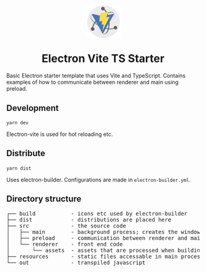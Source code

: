 <h1 align="center">
  <p>
    <img src="./src/renderer/assets/logo.svg" width="94">
  </p>
    Electron Vite TS Starter

</h1>

Basic Electron starter template that uses Vite and TypeScript. Contains examples of how to communicate between renderer and main using preload.

## Development

```
yarn dev
```

Electron-vite is used for hot reloading etc.

## Distribute

```
yarn dist
```

Uses electron-builder. Configurations are made in `electron-builder.yml`.

## Directory structure
<pre>
┌── build           - icons etc used by electron-builder
├── dist            - distributions are placed here
├── src             - the source code
│   ├── main        - background process; creates the windows
│   ├── preload     - communication between renderer and main
│   └── renderer    - front end code
│       └── assets  - assets that are processed when building
├── resources       - static files accessable in main process
└── out             - transpiled javascript
</pre>